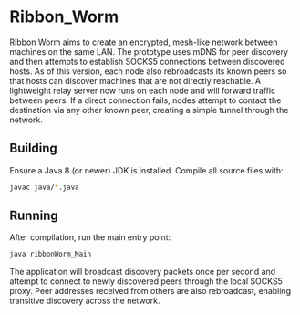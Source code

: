 # Ribbon_Worm

Ribbon Worm aims to create an encrypted, mesh-like network between machines
on the same LAN. The prototype uses mDNS for peer discovery and then
attempts to establish SOCKS5 connections between discovered hosts. As of
this version, each node also rebroadcasts its known peers so that hosts can
discover machines that are not directly reachable. A lightweight relay server
now runs on each node and will forward traffic between peers. If a direct
connection fails, nodes attempt to contact the destination via any other known
peer, creating a simple tunnel through the network.

## Building

Ensure a Java 8 (or newer) JDK is installed. Compile all source files with:

```bash
javac java/*.java
```

## Running

After compilation, run the main entry point:

```bash
java ribbonWorm_Main
```

The application will broadcast discovery packets once per second and attempt
to connect to newly discovered peers through the local SOCKS5 proxy. Peer
addresses received from others are also rebroadcast, enabling transitive
discovery across the network.
